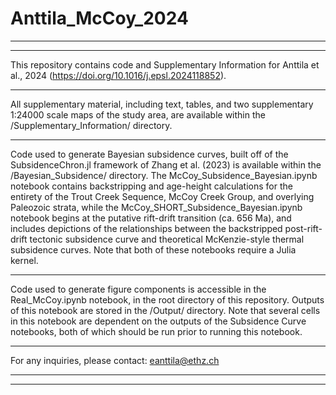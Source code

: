 # Anttila_McCoy_2024
* * *
* * *

This repository contains code and Supplementary Information for Anttila et al., 2024 (https://doi.org/10.1016/j.epsl.2024118852).

* * *

All supplementary material, including text, tables, and two supplementary 1:24000 scale maps of the study area, are available within the /Supplementary_Information/ directory.

* * *

Code used to generate Bayesian subsidence curves, built off of the SubsidenceChron.jl framework of Zhang et al. (2023) is available within the /Bayesian_Subsidence/ directory. The McCoy_Subsidence_Bayesian.ipynb notebook contains backstripping and age-height calculations for the entirety of the Trout Creek Sequence, McCoy Creek Group, and overlying Paleozoic strata, while the McCoy_SHORT_Subsidence_Bayesian.ipynb notebook begins at the putative rift-drift transition (ca. 656 Ma), and includes depictions of the relationships between the backstripped post-rift-drift tectonic subsidence curve and theoretical McKenzie-style thermal subsidence curves. Note that both of these notebooks require a Julia kernel.

* * *

Code used to generate figure components is accessible in the Real_McCoy.ipynb notebook, in the root directory of this repository. Outputs of this notebook are stored in the /Output/ directory. Note that several cells in this notebook are dependent on the outputs of the Subsidence Curve notebooks, both of which should be run prior to running this notebook.

* * *

For any inquiries, please contact: eanttila@ethz.ch

* * *
* * *
